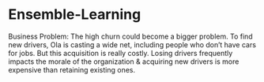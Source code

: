 # Ensemble-Learning
Business Problem: The high churn could become a bigger problem. To find new drivers, Ola is casting a wide net, including people who don’t have cars for jobs. But this acquisition is really costly. Losing drivers frequently impacts the morale of the organization & acquiring new drivers is more expensive than retaining existing ones.
